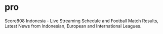 # pro
Score808 Indonesia - Live Streaming Schedule and Football Match Results, Latest News from Indonesian, European and International Leagues.
